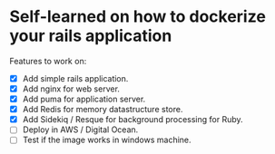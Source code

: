 # Self-learned on how to dockerize your rails application

Features to work on:

 - [x] Add simple rails application.
 - [x] Add nginx for web server.
 - [x] Add puma for application server.
 - [x] Add Redis for memory datastructure store.
 - [x] Add Sidekiq / Resque for background processing for Ruby.
 - [ ] Deploy in AWS / Digital Ocean.
 - [ ] Test if the image works in windows machine.
